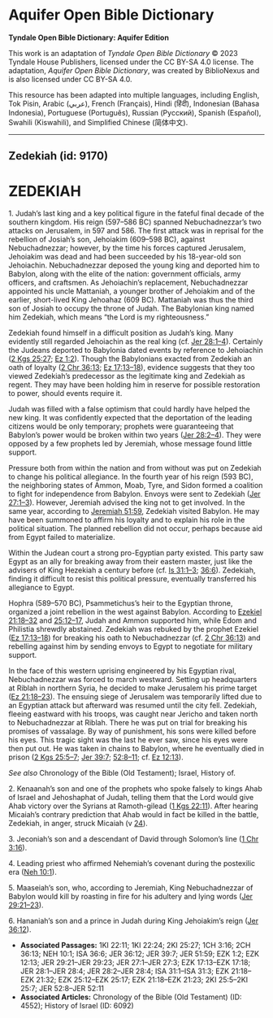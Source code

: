 # Aquifer Open Bible Dictionary

**Tyndale Open Bible Dictionary: Aquifer Edition**

This work is an adaptation of *Tyndale Open Bible Dictionary* © 2023 Tyndale House Publishers, licensed under the CC BY\-SA 4\.0 license. The adaptation, *Aquifer Open Bible Dictionary*, was created by BiblioNexus and is also licensed under CC BY\-SA 4\.0\.

This resource has been adapted into multiple languages, including English, Tok Pisin, Arabic (عربي), French (Français), Hindi (हिंदी), Indonesian (Bahasa Indonesia), Portuguese (Português), Russian (Русский), Spanish (Español), Swahili (Kiswahili), and Simplified Chinese (简体中文).



--------------------------------

## Zedekiah (id: 9170)

ZEDEKIAH
========

1\. Judah’s last king and a key political figure in the fateful final decade of the southern kingdom. His reign (597–586 BC) spanned Nebuchadnezzar’s two attacks on Jerusalem, in 597 and 586\. The first attack was in reprisal for the rebellion of Josiah’s son, Jehoiakim (609–598 BC), against Nebuchadnezzar; however, by the time his forces captured Jerusalem, Jehoiakim was dead and had been succeeded by his 18\-year\-old son Jehoiachin. Nebuchadnezzar deposed the young king and deported him to Babylon, along with the elite of the nation: government officials, army officers, and craftsmen. As Jehoiachin’s replacement, Nebuchadnezzar appointed his uncle Mattaniah, a younger brother of Jehoiakim and of the earlier, short\-lived King Jehoahaz (609 BC). Mattaniah was thus the third son of Josiah to occupy the throne of Judah. The Babylonian king named him Zedekiah, which means “the Lord is my righteousness.”

Zedekiah found himself in a difficult position as Judah’s king. Many evidently still regarded Jehoiachin as the real king (cf. [Jer 28:1–4](https://ref.ly/Jer28:1-Jer28:4)). Certainly the Judeans deported to Babylonia dated events by reference to Jehoiachin ([2 Kgs 25:27](https://ref.ly/2Kgs25:27); [Ez 1:2](https://ref.ly/Ezek1:2)). Though the Babylonians exacted from Zedekiah an oath of loyalty ([2 Chr 36:13](https://ref.ly/2Chr36:13); [Ez 17:13–18](https://ref.ly/Ezek17:13-Ezek17:18)), evidence suggests that they too viewed Zedekiah’s predecessor as the legitimate king and Zedekiah as regent. They may have been holding him in reserve for possible restoration to power, should events require it.

Judah was filled with a false optimism that could hardly have helped the new king. It was confidently expected that the deportation of the leading citizens would be only temporary; prophets were guaranteeing that Babylon’s power would be broken within two years ([Jer 28:2–4](https://ref.ly/Jer28:2-Jer28:4)). They were opposed by a few prophets led by Jeremiah, whose message found little support.

Pressure both from within the nation and from without was put on Zedekiah to change his political allegiance. In the fourth year of his reign (593 BC), the neighboring states of Ammon, Moab, Tyre, and Sidon formed a coalition to fight for independence from Babylon. Envoys were sent to Zedekiah ([Jer 27:1–3](https://ref.ly/Jer27:1-Jer27:3)). However, Jeremiah advised the king not to get involved. In the same year, according to [Jeremiah 51:59](https://ref.ly/Jer51:59), Zedekiah visited Babylon. He may have been summoned to affirm his loyalty and to explain his role in the political situation. The planned rebellion did not occur, perhaps because aid from Egypt failed to materialize.

Within the Judean court a strong pro\-Egyptian party existed. This party saw Egypt as an ally for breaking away from their eastern master, just like the advisers of King Hezekiah a century before (cf. [Is 31:1–3](https://ref.ly/Isa31:1-Isa31:3); [36:6](https://ref.ly/Isa36:6)). Zedekiah, finding it difficult to resist this political pressure, eventually transferred his allegiance to Egypt.

Hophra (589–570 BC), Psammetichus’s heir to the Egyptian throne, organized a joint rebellion in the west against Babylon. According to [Ezekiel 21:18–32](https://ref.ly/Ezek21:18-Ezek21:32) and [25:12–17](https://ref.ly/Ezek25:12-Ezek25:17), Judah and Ammon supported him, while Edom and Philistia shrewdly abstained. Zedekiah was rebuked by the prophet Ezekiel ([Ez 17:13–18](https://ref.ly/Ezek17:13-Ezek17:18)) for breaking his oath to Nebuchadnezzar (cf. [2 Chr 36:13](https://ref.ly/2Chr36:13)) and rebelling against him by sending envoys to Egypt to negotiate for military support.

In the face of this western uprising engineered by his Egyptian rival, Nebuchadnezzar was forced to march westward. Setting up headquarters at Riblah in northern Syria, he decided to make Jerusalem his prime target ([Ez 21:18–23](https://ref.ly/Ezek21:18-Ezek21:23)). The ensuing siege of Jerusalem was temporarily lifted due to an Egyptian attack but afterward was resumed until the city fell. Zedekiah, fleeing eastward with his troops, was caught near Jericho and taken north to Nebuchadnezzar at Riblah. There he was put on trial for breaking his promises of vassalage. By way of punishment, his sons were killed before his eyes. This tragic sight was the last he ever saw, since his eyes were then put out. He was taken in chains to Babylon, where he eventually died in prison ([2 Kgs 25:5–7](https://ref.ly/2Kgs25:5-2Kgs25:7); [Jer 39:7](https://ref.ly/Jer39:7); [52:8–11](https://ref.ly/Jer52:8-Jer52:11); cf. [Ez 12:13](https://ref.ly/Ezek12:13)).

*See also* Chronology of the Bible (Old Testament); Israel, History of.

2\. Kenaanah’s son and one of the prophets who spoke falsely to kings Ahab of Israel and Jehoshaphat of Judah, telling them that the Lord would give Ahab victory over the Syrians at Ramoth\-gilead ([1 Kgs 22:11](https://ref.ly/1Kgs22:11)). After hearing Micaiah’s contrary prediction that Ahab would in fact be killed in the battle, Zedekiah, in anger, struck Micaiah (v [24](https://ref.ly/1Kgs22:24)).

3\. Jeconiah’s son and a descendant of David through Solomon’s line ([1 Chr 3:16](https://ref.ly/1Chr3:16)).

4\. Leading priest who affirmed Nehemiah’s covenant during the postexilic era ([Neh 10:1](https://ref.ly/Neh10:1)).

5\. Maaseiah’s son, who, according to Jeremiah, King Nebuchadnezzar of Babylon would kill by roasting in fire for his adultery and lying words ([Jer 29:21–23](https://ref.ly/Jer29:21-Jer29:23)).

6\. Hananiah’s son and a prince in Judah during King Jehoiakim’s reign ([Jer 36:12](https://ref.ly/Jer36:12)).

* **Associated Passages:** 1KI 22:11; 1KI 22:24; 2KI 25:27; 1CH 3:16; 2CH 36:13; NEH 10:1; ISA 36:6; JER 36:12; JER 39:7; JER 51:59; EZK 1:2; EZK 12:13; JER 29:21–JER 29:23; JER 27:1–JER 27:3; EZK 17:13–EZK 17:18; JER 28:1–JER 28:4; JER 28:2–JER 28:4; ISA 31:1–ISA 31:3; EZK 21:18–EZK 21:32; EZK 25:12–EZK 25:17; EZK 21:18–EZK 21:23; 2KI 25:5–2KI 25:7; JER 52:8–JER 52:11
* **Associated Articles:** Chronology of the Bible (Old Testament) (ID: 4552); History of Israel (ID: 6092)


